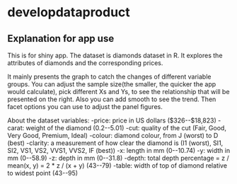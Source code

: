 # developdataproduct
## Explanation for app use
This is for shiny app. The dataset is diamonds dataset in R. It explores the attributes of diamonds and the corresponding prices.

It mainly presents the graph to catch the changes of different variable groups. You can adjust the sample size(the smaller, the quicker the app would calculate), pick different Xs and Ys, to see the relationship that will be presented on the right. Also you can add smooth to see the trend. Then facet options you can use to adjust the panel figures.

About the dataset variables:
-price: price in US dollars (\$326--\$18,823)
-carat: weight of the diamond (0.2--5.01)
-cut: quality of the cut (Fair, Good, Very Good, Premium, Ideal)
-colour: diamond colour, from J (worst) to D (best)
-clarity: a measurement of how clear the diamond is (I1 (worst), SI1, SI2, VS1, VS2, VVS1, VVS2, IF (best))
-x: length in mm (0--10.74)
-y: width in mm (0--58.9)
-z: depth in mm (0--31.8)
-depth: total depth percentage = z / mean(x, y) = 2 * z / (x + y) (43--79)
-table: width of top of diamond relative to widest point (43--95)
